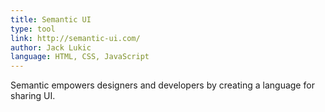 ```yaml
---
title: Semantic UI
type: tool
link: http://semantic-ui.com/
author: Jack Lukic
language: HTML, CSS, JavaScript
---
```


Semantic empowers designers and developers by creating a language for sharing UI.
